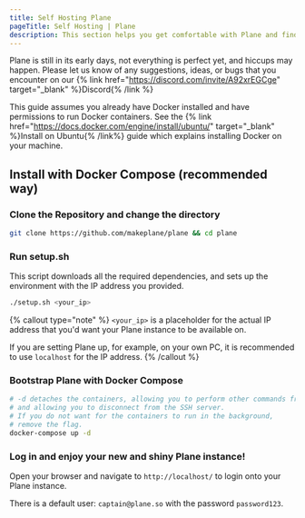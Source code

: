 ```yaml
---
title: Self Hosting Plane
pageTitle: Self Hosting | Plane
description: This section helps you get comfortable with Plane and find your way around more effectively.
---
```


Plane is still in its early days, not everything is perfect yet, and
hiccups may happen. Please let us know of any suggestions, ideas, or bugs that
you encounter on our {% link href="https://discord.com/invite/A92xrEGCge" target="_blank" %}Discord{% /link %}

This guide assumes you already have Docker installed
and have permissions to run Docker containers.
See the {% link href="https://docs.docker.com/engine/install/ubuntu/" target="_blank" %}Install on Ubuntu{% /link%}
guide which explains installing Docker on your machine.

## Install with Docker Compose (recommended way)

### Clone the Repository and change the directory

```bash
git clone https://github.com/makeplane/plane && cd plane
```

### Run setup.sh

This script downloads all the required dependencies,
and sets up the environment with the IP address you provided.

```bash
./setup.sh <your_ip>
```

{% callout type="note" %}
`<your_ip>` is a placeholder for the actual IP address
that you'd want your Plane instance to be available on.

If you are setting Plane up, for example, on your own PC,
it is recommended to use `localhost` for the IP address.
{% /callout %}

### Bootstrap Plane with Docker Compose

```bash
# -d detaches the containers, allowing you to perform other commands from the same shell
# and allowing you to disconnect from the SSH server.
# If you do not want for the containers to run in the background,
# remove the flag.
docker-compose up -d
```

### Log in and enjoy your new and shiny Plane instance!

Open your browser and navigate to `http://localhost/` to login onto your Plane instance.

There is a default user: `captain@plane.so` with the password `password123`.
